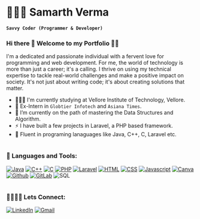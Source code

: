 # 👨🏻‍💻 Samarth Verma
**`Savvy Coder (Programmer & Developer)`**
<br>
### Hi there 👋 Welcome to my Portfolio 🌟✨
I'm a dedicated and passionate individual with a fervent love for programming and web development. For me, the world of technology is more than just a career; it's a calling. I thrive on using my technical expertise to tackle real-world challenges and make a positive impact on society. It's not just about writing code; it's about creating solutions that matter. 
- 🧑🏻‍🎓 I'm currently studying at Vellore Institute of Technology, Vellore.
- 🏢 Ex-Intern in `Globtier Infotech` and `Asiana Times`.
- 🌱 I’m currently on the path of mastering the Data Structures and Algorithm.
- ⚡ I have built a few projects in Laravel, a PHP based framework.
- 🧠 Fluent in programing lanaguages like Java, C++, C, Laravel etc.
#
### 🧰 Languages and Tools:
[![Java](https://img.shields.io/badge/Java-ED8B00?style=for-the-badge&logo=openjdk&logoColor=white)](https://www.java.com/en/)
[![C++](https://img.shields.io/badge/C%2B%2B-00599C?style=for-the-badge&logo=c%2B%2B&logoColor=white)](https://cplusplus.com/)
[![C](https://img.shields.io/badge/C-239120?style=for-the-badge&logo=c&logoColor=white)](https://learn-c.org/)
[![PHP](https://img.shields.io/badge/PHP-777BB4?style=for-the-badge&logo=php&logoColor=white)](https://www.php.net/)
[![Laravel](https://img.shields.io/badge/Laravel-FF2D20?style=for-the-badge&logo=laravel&logoColor=white)](https://laravel.com/)
[![HTML](https://img.shields.io/badge/HTML-239120?style=for-the-badge&logo=html5&logoColor=white)](https://html.com/)
[![CSS](https://img.shields.io/badge/CSS3-1572B6?style=for-the-badge&logo=css3&logoColor=white)](https://www.css3.com/)
[![Javascript](https://img.shields.io/badge/JavaScript-F7DF1E?style=for-the-badge&logo=javascript&logoColor=black)](https://www.javascript.com/)
[![Canva](https://img.shields.io/badge/Canva-%2300C4CC.svg?&style=for-the-badge&logo=Canva&logoColor=white)](https://www.canva.com/en_in/)
[![Github](https://img.shields.io/badge/GitHub-100000?style=for-the-badge&logo=github&logoColor=white)](https://github.com/VermaSamarth)
[![GitLab](https://img.shields.io/badge/GitLab-330F63?style=for-the-badge&logo=gitlab&logoColor=white)](https://gitlab.com/samarthverma1813)
![SQL](https://img.shields.io/badge/MySQL-00000F?style=for-the-badge&logo=mysql&logoColor=white)
#
### 🫱🏼‍🫲🏻 Lets Connect:
[![LinkedIn](https://img.shields.io/badge/LinkedIn-0077B5?style=for-the-badge&logo=linkedin&logoColor=white)](https://www.linkedin.com/in/samarth-verma-sv07/)
[![Gmail](https://img.shields.io/badge/Gmail-D14836?style=for-the-badge&logo=gmail&logoColor=white)](https://mail.google.com/mail/u/0/#sent?compose=new)
